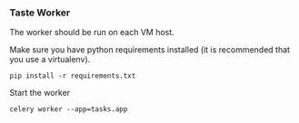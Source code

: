 ### Taste Worker

The worker should be run on each VM host.

Make sure you have python requirements installed (it is recommended that you use a virtualenv).

```
pip install -r requirements.txt
```

Start the worker

```
celery worker --app=tasks.app
```
